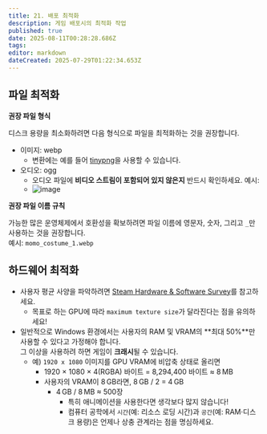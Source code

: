 ```yaml
---
title: 21. 배포 최적화
description: 게임 배포시의 최적화 작업
published: true
date: 2025-08-11T00:28:28.686Z
tags: 
editor: markdown
dateCreated: 2025-07-29T01:22:34.653Z
---
```


## 파일 최적화

**권장 파일 형식**

디스크 용량을 최소화하려면 다음 형식으로 파일을 최적화하는 것을 권장합니다.

- 이미지: webp  
  - 변환에는 예를 들어 [tinypng](https://tinypng.com/)을 사용할 수 있습니다.
- 오디오: ogg  
  - 오디오 파일에 **비디오 스트림이 포함되어 있지 않은지** 반드시 확인하세요. 예시:  
  - <img alt="image" src="https://github.com/user-attachments/assets/74b9909a-15d7-4561-a729-5acf28a3e9ed" />

**권장 파일 이름 규칙**

가능한 많은 운영체제에서 호환성을 확보하려면 파일 이름에 영문자, 숫자, 그리고 `_`만 사용하는 것을 권장합니다.  
예시: `momo_costume_1.webp`

## 하드웨어 최적화

- 사용자 평균 사양을 파악하려면 [Steam Hardware & Software Survey](https://store.steampowered.com/hwsurvey/Steam-Hardware-Software-Survey-Welcome-to-Steam)를 참고하세요.  
  - 목표로 하는 GPU에 따라 `maximum texture size`가 달라진다는 점을 유의하세요!
- 일반적으로 Windows 환경에서는 사용자의 RAM 및 VRAM의 **최대 50%**만 사용할 수 있다고 가정해야 합니다.  
  그 이상을 사용하려 하면 게임이 **크래시**될 수 있습니다.  
  - 예) `1920 x 1080` 이미지를 GPU VRAM에 비압축 상태로 올리면  
    - 1920 × 1080 × 4(RGBA) 바이트 = 8,294,400 바이트 ≈ 8 MB  
    - 사용자의 VRAM이 8 GB라면, 8 GB / 2 = 4 GB  
      - 4 GB / 8 MB ≈ 500장  
        - 특히 애니메이션을 사용한다면 생각보다 많지 않습니다!  
        - 컴퓨터 공학에서 `시간`(예: 리소스 로딩 시간)과 `공간`(예: RAM·디스크 용량)은 언제나 상충 관계라는 점을 명심하세요.
